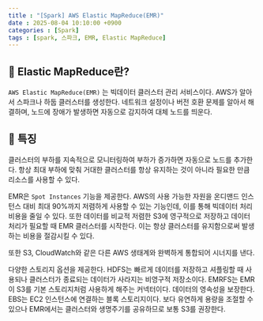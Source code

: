 ```yaml
---
title : "[Spark] AWS Elastic MapReduce(EMR)"
date : 2025-08-04 10:10:00 +0900
categories : [Spark]
tags : [spark, 스파크, EMR, Elastic MapReduce]
---
```


## 📌 Elastic MapReduce란?

`AWS Elastic MapReduce(EMR)` 는 빅데이터 클러스터 관리 서비스이다. AWS가 알아서 스파크나 하둡 클러스터를 생성한다. 네트워크 설정이나 버전 호환 문제를 알아서 해결하며, 노드에 장애가 발생하면 자동으로 감지하여 대체 노드를 띄운다.

## 📌 특징

클러스터의 부하를 지속적으로 모니터링하여 부하가 증가하면 자동으로 노드를 추가한다. 항상 최대 부하에 맞춰 거대한 클러스터를 항상 유지하는 것이 아니라 필요한 만큼 리소스를 사용할 수 있다.

EMR은 `Spot Instances` 기능을 제공한다. AWS의 사용 가능한 자원을 온디맨드 인스턴스 대비 최대 90%까지 저렴하게 사용할 수 있는 기능인데, 이를 통해 빅데이터 처리 비용을 줄일 수 있다. 또한 데이터를 비교적 저렴한 S3에 영구적으로 저장하고 데이터 처리가 필요할 때 EMR 클러스터를 시작한다. 이는 항상 클러스터를 유지함으로써 발생하는 비용을 절감시킬 수 있다.

또한 S3, CloudWatch와 같은 다른 AWS 생태계와 완벽하게 통합되어 시너지를 낸다.

다양한 스토리지 옵션을 제공한다. HDFS는 빠르게 데이터를 저장하고 셔플링할 때 사용되나 클러스터가 종료되는 데이터가 사라지는 비영구적 저장소이다. EMRFS는 EMR이 S3를 기본 스토리지처럼 사용하게 해주는 커넥터이다. 데이터의 영속성을 보장한다. EBS는 EC2 인스턴스에 연결하는 블록 스토리지이다. 보다 유연하게 용량을 조절할 수 있으나 EMR에서는 클러스터와 생명주기를 공유하므로 보통 S3를 권장한다.